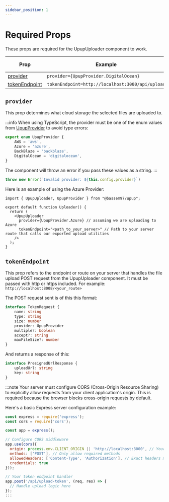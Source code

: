 ```yaml
---
sidebar_position: 1
---
```


# Required Props

These props are required for the UpupUploader component to work.

| Prop | Example | Type | Status | Default Value |
| ---  | ------- | ---- | ------ | ------------- |
| [provider](#provider) | `provider={UpupProvider.DigitalOcean}` | UpupProvider | required | - |
| [tokenEndpoint](#tokenendpoint) | `tokenEndpoint=http://localhost:3000/api/upload` | string | required | - |

## `provider`

This prop determines what cloud storage the selected files are uploaded to.

:::info
When using TypeScript, the provider must be one of the enum values from [UpupProvider](/docs/category/upupuploader) to avoid type errors:

```typescript
export enum UpupProvider {
    AWS = 'aws',
    Azure = 'azure',
    BackBlaze = 'backblaze',
    DigitalOcean = 'digitalocean',
}
```

The component will throw an error if you pass these values as a string.
:::

```typescript
throw new Error(`Invalid provider: ${this.config.provider}`)
```

Here is an example of using the Azure Provider:

```tsx
import { UpupUploader, UpupProvider } from "@bassem97/upup";

export default function Uploader() {
  return (
    <UpupUploader
      provider={UpupProvider.Azure} // assuming we are uploading to Azure
      tokenEndpoint="<path_to_your_server>" // Path to your server route that calls our exported upload utilities
    />
  );
}
```

## `tokenEndpoint`

This prop refers to the endpoint or route on your server that handles the file upload POST request from the UpupUploader component. It must be passed with http or https included. For example: `http://localhost:8008/<your_route>`

The POST request sent is of this this format:

```typescript
interface TokenRequest {
    name: string
    type: string
    size: number
    provider: UpupProvider
    multiple?: boolean
    accept?: string
    maxFileSize?: number
}
```

And returns a response of this:

```typescript
interface PresignedUrlResponse {
    uploadUrl: string
    key: string
}
```

:::note
Your server must configure CORS (Cross-Origin Resource Sharing) to explicitly allow requests from your client application's origin. This is required because the browser blocks cross-origin requests by default.

Here's a basic Express server configuration example:

```javascript
const express = require('express');
const cors = require('cors');

const app = express();

// Configure CORS middleware
app.use(cors({
  origin: process.env.CLIENT_ORIGIN || 'http://localhost:3000', // Your client's origin
  methods: ['POST'], // Only allow required methods
  allowedHeaders: ['Content-Type', 'Authorization'], // Exact headers might vary based on your server setup
  credentials: true
}));

// Your token endpoint handler
app.post('/api/upload-token', (req, res) => {
  // Handle upload logic here
});
:::
